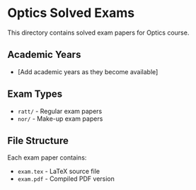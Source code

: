 # Optics Solved Exams

This directory contains solved exam papers for Optics course.

## Academic Years

- [Add academic years as they become available]

## Exam Types

- `ratt/` - Regular exam papers
- `nor/` - Make-up exam papers

## File Structure

Each exam paper contains:
- `exam.tex` - LaTeX source file
- `exam.pdf` - Compiled PDF version
